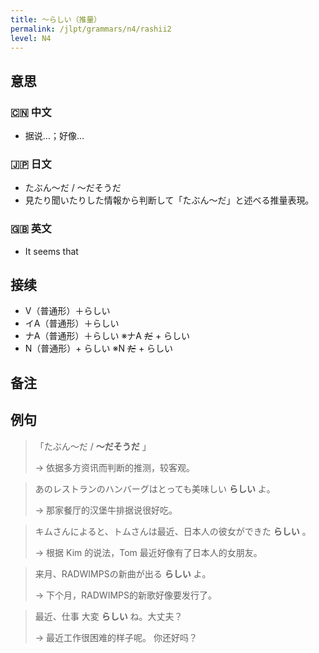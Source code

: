 ```yaml
---
title: 〜らしい（推量）
permalink: /jlpt/grammars/n4/rashii2
level: N4
---
```


## 意思

### 🇨🇳 中文

- 据说…；好像…

### 🇯🇵 日文

- たぶん〜だ / 〜だそうだ
- 見たり聞いたりした情報から判断して「たぶん〜だ」と述べる推量表現。

### 🇬🇧 英文

- It seems that

## 接续

- V（普通形）＋らしい
- イA（普通形）＋らしい
- ナA（普通形）＋らしい ※ナA ~~だ~~ \+ らしい
- N（普通形）+ らしい ※N ~~だ~~ \+ らしい

## 备注


## 例句

> 「たぶん〜だ /  **〜だそうだ** 」
>
> → 依据多方资讯而判断的推测，较客观。

> あのレストランのハンバーグはとっても美味しい **らしい** よ。
>
> → 那家餐厅的汉堡牛排据说很好吃。

> キムさんによると、トムさんは最近、日本人の彼女ができた **らしい** 。
>
> → 根据 Kim 的说法，Tom 最近好像有了日本人的女朋友。

> 来月、RADWIMPSの新曲が出る **らしい** よ。
>
> → 下个月，RADWIMPS的新歌好像要发行了。

> 最近、仕事 大変 **らしい** ね。大丈夫？
>
> → 最近工作很困难的样子呢。 你还好吗？

